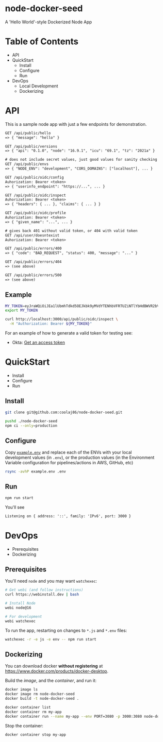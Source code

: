 # node-docker-seed

A 'Hello World'-style Dockerized Node App

# Table of Contents

- API
- QuickStart
  - Install
  - Configure
  - Run
- DevOps
  - Local Development
  - Dockerizing

# API

This is a sample node app with just a few endpoints for demonstration.

```txt
GET /api/public/hello
=> { "message": "hello" }

GET /api/public/versions
=> { "api": "0.1.0", "node": "16.9.1", "icu": "69.1", "tz": "2021a" }

# does not include secret values, just good values for sanity checking
GET /api/public/envs
=> { "NODE_ENV": "development", "CORS_DOMAINS": ["localhost"], ... }

GET /api/public/oidc/config
Auhorization: Bearer <token>
=> { "userinfo_endpoint": "https://...", ... }

GET /api/public/oidc/inspect
Auhorization: Bearer <token>
=> { "headers": { ... }, "claims": { ... } }

GET /api/public/oidc/profile
Auhorization: Bearer <token>
=> { "given_name": "...", ... }

# gives back 401 without valid token, or 404 with valid token
GET /api/user/doesntexist
Auhorization: Bearer <token>

GET /api/public/errors/400
=> { "code": "BAD_REQUEST", "status": 400, "message": "..." }

GET /api/public/errors/404
=> (see above)

GET /api/public/errors/500
=> (see above)
```

## Example

```bash
MY_TOKEN=eyJraWQiOiJEa1lUbmhTdkd5OEJkbk9yMVdYTENhbVFRTUZiNTlYbHdBWVR2bVg5ekxNIiwiYWxnIjoiUlMyNTYifQ.eyJ2ZXIiOjEsImp0aSI6IkFULmRNcmJJc1paTWtMR0FyN1gwRVNKdmdsX19JOFF4N0pwQlhrVjV6ZGt5bk0iLCJpc3MiOiJodHRwczovL2xvZ2luLndyaXRlc2hhcnBlci5jb20iLCJhdWQiOiJodHRwczovL2dlbmVyaWNvaWRjLm9rdGFwcmV2aWV3LmNvbSIsInN1YiI6IjBvYXI5NXp0OXpJcFl1ejZBMGg3IiwiaWF0IjoxNTg4MTg1NDU3LCJleHAiOjE1ODgxODkwNTcsImNpZCI6IjBvYXI5NXp0OXpJcFl1ejZBMGg3Iiwic2NwIjpbIm9rdGEudXNlcnMubWFuYWdlIl19.TrrStbXUFtuH5TemMISgozR1xjT3rVaLHF8hqnwbe9gmFffVrLovY-JLl63G8vZVnyudvZ_fWkOBUxip1hcGm80KvrSgpdOp9Nazz-mjkP6T6JwslRFHDe8SC_4h2LG9zi5PV9y3hAayBK51q1HIwgAxl_2F7q4l0jLKDFsWjQS8epNaB05NLI12BDvO-C-7ZGGJ4EQfGS9EjN9lS-vWnt_V3ojTL0BJCKgL5Y0c9D2VkSqVN4j-7BSRZt0Un3MAEgznXmk2ecg3y7s9linGR0mC3QqKeyDfFNdsUJG6ac0h2CFFZQizpQu1DFmI_ADKmzxVQGPICuslgJFFoIF4ZA
export MY_TOKEN
```

```bash
curl http://localhost:3000/api/public/oidc/inspect \
  -H "Authorization: Bearer ${MY_TOKEN}"
```

For an example of how to generate a valid token for testing see:

- Okta:
  [Get an access token](https://developer.okta.com/docs/guides/implement-oauth-for-okta-serviceapp/get-access-token/#make-a-request)

# QuickStart

- Install
- Configure
- Run

## Install

```bash
git clone git@github.com:coolaj86/node-docker-seed.git
```

```bash
pushd ./node-docker-seed
npm ci --only=production
```

## Configure

Copy [`example.env`](/example.env) and replace each of the ENVs with your local
development values (in `.env`), or the production values (in the Environment
Variable configuration for pipelines/actions in AWS, GitHub, etc)

```bash
rsync -avhP example.env .env
```

## Run

```bash
npm run start
```

You'll see

```txt
Listening on { address: '::', family: 'IPv6', port: 3000 }
```

# DevOps

- Prerequisites
- Dockerizing

## Prerequisites

You'll need `node` and you may want `watchexec`:

```bash
# Get webi (and follow instructions)
curl https://webinstall.dev | bash
```

```bash
# Install Node
webi node@16
```

```bash
# For development
webi watchexec
```

To run the app, restarting on changes to `*.js` and `*.env` files:

```bash
watchexec -r -e js -e env -- npm run start
```

## Dockerizing

You can download docker **without registering** at
<https://www.docker.com/products/docker-desktop>.

Build the _image_, and the _container_, and run it:

```bash
docker image ls
docker image rm node-docker-seed
docker build -t node-docker-seed .

docker container list
docker container rm my-app
docker container run --name my-app --env PORT=3080 -p 3000:3080 node-docker-seed
```

Stop the container:

```bash
docker container stop my-app
```
